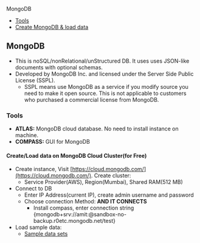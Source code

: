MongoDB
- [Tools](#t)
- [Create MongoDB & load data](#c)


## MongoDB
- This is noSQL/nonRelational/unStructured DB. It uses uses JSON-like documents with optional schemas.
- Developed by MongoDB Inc. and licensed under the Server Side Public License (SSPL).
    - SSPL means use MongoDB as a service if you modify source you need to make it open source. This is not applicable to customers who purchased a commercial license from MongoDB.

<a name=t></a>
### Tools
- **ATLAS:** MongoDB cloud database. No need to install instance on machine.
- **COMPASS:** GUI for MongoDB

<a name=c></a>
#### Create/Load data on MongoDB Cloud Cluster(for Free)
- Create instance, Visit [https://cloud.mongodb.com/](https://cloud.mongodb.com/). Create cluster:
  - Service Provider(AWS), Region(Mumbai), Shared RAM(512 MB)
- Connect to DB
  - Enter IP Address(current IP), create admin username and password
  - Choose connection Method: **AND IT CONNECTS**
    - Install compass, enter connection string {mongodb+srv://amit:<password>@sandbox-no-backup.r0etc.mongodb.net/test}
- Load sample data:
  - [Sample data sets](https://docs.atlas.mongodb.com/sample-data/available-sample-datasets/#available-sample-datasets)
